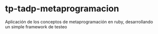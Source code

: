 # tp-tadp-metaprogramacion
Aplicación de los conceptos de metaprogramación en ruby, desarrollando un simple framework de testeo
